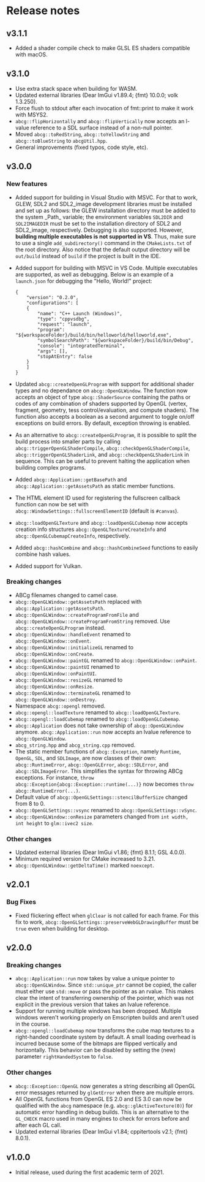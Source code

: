 # Release notes

## v3.1.1

*   Added a shader compile check to make GLSL ES shaders compatible with macOS.

## v3.1.0

*   Use extra stack space when building for WASM.
*   Updated external libraries (Dear ImGui v1.89.4; {fmt} 10.0.0; volk 1.3.250).
*   Force flush to stdout after each invocation of fmt::print to make it work with MSYS2.
*   `abcg::flipHorizontally` and `abcg::flipVertically` now accepts an l-value reference to a SDL surface instead of a non-null pointer.
*   Moved `abcg::toRedString`, `abcg::toYellowString` and `abcg::toBlueString` to `abcgUtil.hpp`.
*   General improvements (fixed typos, code style, etc).

## v3.0.0

### New features

*   Added support for building in Visual Studio with MSVC. For that to work, GLEW, SDL2 and SDL2\_image development libraries must be installed and set up as follows: the GLEW installation directory must be added to the system \_Path\_ variable; the environment variables `SDL2DIR` and `SDL2IMAGEDIR` must be set to the installation directory of SDL2 and SDL2\_image, respectively. Debugging is also supported. However, **building multiple executables is not supported in VS**. Thus, make sure to use a single `add_subdirectory()` command in the `CMakeLists.txt` of the root directory. Also notice that the default output directory will be `out/build` instead of `build` if the project is built in the IDE.

*   Added support for building with MSVC in VS Code. Multiple executables are supported, as well as debugging. Below is an example of a `launch.json` for debugging the "Hello, World!" project:

        {
        	"version": "0.2.0",
        	"configurations": [
        	{
        		"name": "C++ Launch (Windows)",
        		"type": "cppvsdbg",
        		"request": "launch",
        		"program": "${workspaceFolder}/build/bin/helloworld/helloworld.exe",
        		"symbolSearchPath": "${workspaceFolder}/build/bin/Debug",
        		"console": "integratedTerminal",
        		"args": [],
        		"stopAtEntry": false
        	}
        	]
        }

*   Updated `abcg::createOpenGLProgram` with support for additional shader types and no dependance on `abcg::OpenGLWindow`. The function now accepts an object of type `abcg::ShaderSource` containing the paths or codes of any combination of shaders supported by OpenGL (vertex, fragment, geometry, tess control/evaluation, and compute shaders). The function also accepts a boolean as a second argument to toggle on/off exceptions on build errors. By default, exception throwing is enabled.

*   As an alternative to `abcg::createOpenGLProgram`, it is possible to split the build process into smaller parts by calling `abcg::triggerOpenGLShaderCompile`, `abcg::checkOpenGLShaderCompile`, `abcg::triggerOpenGLShaderLink`, and `abcg::checkOpenGLShaderLink` in sequence. This can be useful to prevent halting the application when building complex programs.

*   Added `abcg::Application::getBasePath` and `abcg::Application::getAssetsPath` as static member functions.

*   The HTML element ID used for registering the fullscreen callback function can now be set with `abcg::WindowSettings::fullscreenElementID` (default is `#canvas`).

*   `abcg::loadOpenGLTexture` and `abcg::loadOpenGLCubemap` now accepts creation info structures `abcg::OpenGLTextureCreateInfo` and `abcg::OpenGLCubemapCreateInfo`, respectively.

*   Added `abcg::hashCombine` and `abcg::hashCombineSeed` functions to easily combine hash values.

*   Added support for Vulkan.

### Breaking changes

*   ABCg filenames changed to camel case.
*   `abcg::OpenGLWindow::getAssetsPath` replaced with `abcg::Application::getAssetsPath`.
*   `abcg::OpenGLWindow::createProgramFromFile` and `abcg::OpenGLWindow::createProgramFromString` removed. Use `abcg::createOpenGLProgram` instead.
*   `abcg::OpenGLWindow::handleEvent` renamed to `abcg::OpenGLWindow::onEvent`.
*   `abcg::OpenGLWindow::initializeGL` renamed to `abcg::OpenGLWindow::onCreate`.
*   `abcg::OpenGLWindow::paintGL` renamed to `abcg::OpenGLWindow::onPaint`.
*   `abcg::OpenGLWindow::paintUI` renamed to `abcg::OpenGLWindow::onPaintUI`.
*   `abcg::OpenGLWindow::resizeGL` renamed to `abcg::OpenGLWindow::onResize`.
*   `abcg::OpenGLWindow::terminateGL` renamed to `abcg::OpenGLWindow::onDestroy`.
*   Namespace `abcg::opengl` removed.
*   `abcg::opengl::loadTexture` renamed to `abcg::loadOpenGLTexture`.
*   `abcg::opengl::loadCubemap` renamed to `abcg::loadOpenGLCubemap`.
*   `abcg::Application` does not take ownership of `abcg::OpenGLWindow` anymore. `abcg::Application::run` now accepts an lvalue reference to `abcg::OpenGLWindow`.
*   `abcg_string.hpp` and `abcg_string.cpp` removed.
*   The static member functions of `abcg::Exception`, namely `Runtime`, `OpenGL`, `SDL`, and `SDLImage`, are now classes of their own: `abcg::RuntimeError`, `abcg::OpenGLError`, `abcg::SDLError`, and `abcg::SDLImageError`. This simplifies the syntax for throwing ABCg exceptions. For instance, `throw abcg::Exception{abcg::Exception::runtime(...)}` now becomes `throw abcg::RuntimeError(...)`.
*   Default value of `abcg::OpenGLSettings::stencilBufferSize` changed from 8 to 0.
*   `abcg::OpenGLSettings::vsync` renamed to `abcg::OpenGLSettings::vSync`.
*   `abcg::OpenGLWindow::onResize` parameters changed from `int width, int height` to `glm::ivec2 size`.

### Other changes

*   Updated external libraries (Dear ImGui v1.86; {fmt} 8.1.1; GSL 4.0.0).
*   Minimum required version for CMake increased to 3.21.
*   `abcg::OpenGLWindow::getDeltaTime()` marked `noexcept`.

## v2.0.1

### Bug Fixes

*   Fixed flickering effect when `glClear` is not called for each frame. For this fix to work, `abcg::OpenGLSettings::preserveWebGLDrawingBuffer` must be `true` even when building for desktop.

## v2.0.0

### Breaking changes

*   `abcg::Application::run` now takes by value a unique pointer to `abcg::OpenGLWindow`. Since `std::unique_ptr` cannot be copied, the caller must either use `std::move` or pass the pointer as an rvalue. This makes clear the intent of transferring ownership of the pointer, which was not explicit in the previous version that takes an lvalue reference.
*   Support for running multiple windows has been dropped. Multiple windows weren't working properly on Emscripten builds and aren't used in the course.
*   `abcg::opengl::loadCubemap` now transforms the cube map textures to a right-handed coordinate system by default. A small loading overhead is incurred because some of the bitmaps are flipped vertically and horizontally. This behavior can be disabled by setting the (new) parameter `rightHandedSystem` to `false`.

### Other changes

*   `abcg::Exception::OpenGL` now generates a string describing all OpenGL error messages returned by `glGetError` when there are multiple errors.
*   All OpenGL functions from OpenGL ES 2.0 and ES 3.0 can now be qualified with the `abcg` namespace (e.g. `abcg::glActiveTexture(0)`) for automatic error handling in debug builds. This is an alternative to the `GL_CHECK` macro used in many engines to check for errors before and after each GL call.
*   Updated external libraries (Dear ImGui v1.84; cppitertools v2.1; {fmt} 8.0.1).

## v1.0.0

*   Initial release, used during the first academic term of 2021.
